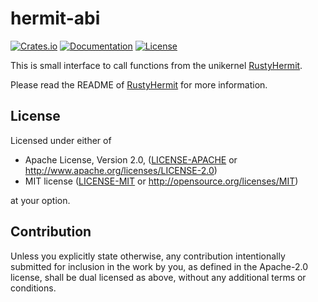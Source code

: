 # hermit-abi

[![Crates.io](https://img.shields.io/crates/v/hermit-abi.svg)](https://crates.io/crates/hermit-abi)
[![Documentation](https://img.shields.io/badge/docs-latest-blue.svg)](https://hermitcore.github.io/rusty-hermit/hermit_abi/)
[![License](https://img.shields.io/crates/l/hermit-abi.svg)](https://img.shields.io/crates/l/hermit-abi.svg)

This is small interface to call functions from the unikernel [RustyHermit](https://github.com/hermitcore/kernel).

Please read the README of [RustyHermit](https://github.com/hermitcore/kernel) for more information.

## License

Licensed under either of

* Apache License, Version 2.0, ([LICENSE-APACHE](LICENSE-APACHE) or http://www.apache.org/licenses/LICENSE-2.0)
* MIT license ([LICENSE-MIT](LICENSE-MIT) or http://opensource.org/licenses/MIT)

at your option.

## Contribution

Unless you explicitly state otherwise, any contribution intentionally submitted for inclusion in the work by you, as defined in the Apache-2.0 license, shall be dual licensed as above, without any additional terms or conditions.
